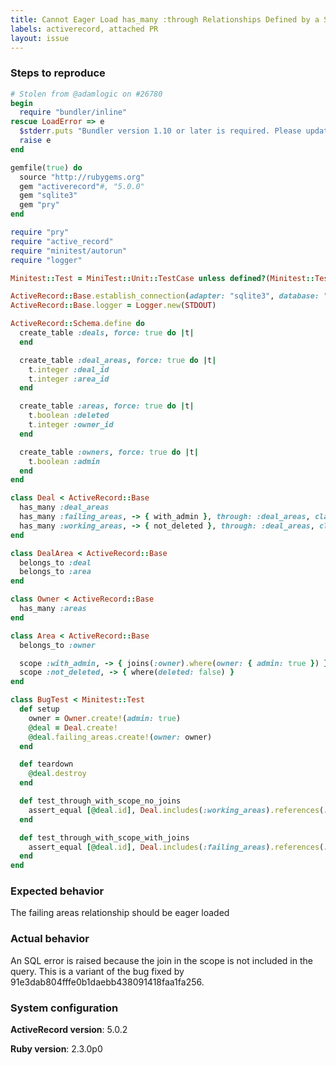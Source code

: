 ```yaml
---
title: Cannot Eager Load has_many :through Relationships Defined by a Scope With Joins
labels: activerecord, attached PR
layout: issue
---
```


### Steps to reproduce

```rb
# Stolen from @adamlogic on #26780
begin
  require "bundler/inline"
rescue LoadError => e
  $stderr.puts "Bundler version 1.10 or later is required. Please update your Bundler"
  raise e
end

gemfile(true) do
  source "http://rubygems.org"
  gem "activerecord"#, "5.0.0"
  gem "sqlite3"
  gem "pry"
end

require "pry"
require "active_record"
require "minitest/autorun"
require "logger"

Minitest::Test = MiniTest::Unit::TestCase unless defined?(Minitest::Test)

ActiveRecord::Base.establish_connection(adapter: "sqlite3", database: ":memory:")
ActiveRecord::Base.logger = Logger.new(STDOUT)

ActiveRecord::Schema.define do
  create_table :deals, force: true do |t|
  end

  create_table :deal_areas, force: true do |t|
    t.integer :deal_id
    t.integer :area_id
  end

  create_table :areas, force: true do |t|
    t.boolean :deleted
    t.integer :owner_id
  end

  create_table :owners, force: true do |t|
    t.boolean :admin
  end
end

class Deal < ActiveRecord::Base
  has_many :deal_areas
  has_many :failing_areas, -> { with_admin }, through: :deal_areas, class_name: "Area", source: :area
  has_many :working_areas, -> { not_deleted }, through: :deal_areas, class_name: "Area", source: :area
end

class DealArea < ActiveRecord::Base
  belongs_to :deal
  belongs_to :area
end

class Owner < ActiveRecord::Base
  has_many :areas
end

class Area < ActiveRecord::Base
  belongs_to :owner

  scope :with_admin, -> { joins(:owner).where(owner: { admin: true }) }
  scope :not_deleted, -> { where(deleted: false) }
end

class BugTest < Minitest::Test
  def setup
    owner = Owner.create!(admin: true)
    @deal = Deal.create!
    @deal.failing_areas.create!(owner: owner)
  end

  def teardown
    @deal.destroy
  end

  def test_through_with_scope_no_joins
    assert_equal [@deal.id], Deal.includes(:working_areas).references(:working_areas).map(&:id)
  end

  def test_through_with_scope_with_joins
    assert_equal [@deal.id], Deal.includes(:failing_areas).references(:failing_areas).map(&:id)
  end
end
```
### Expected behavior

The failing areas relationship should be eager loaded

### Actual behavior

An SQL error is raised because the join in the scope is not included in the query.
This is a variant of the bug fixed by 91e3dab804fffe0b1daebb438091418faa1fa256.

### System configuration
**ActiveRecord version**:  5.0.2

**Ruby version**: 2.3.0p0

